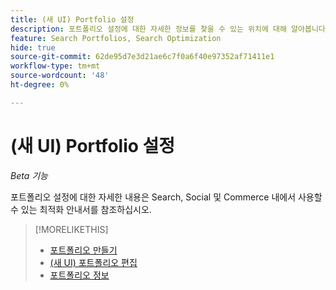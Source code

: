 ```yaml
---
title: (새 UI) Portfolio 설정
description: 포트폴리오 설정에 대한 자세한 정보를 찾을 수 있는 위치에 대해 알아봅니다.
feature: Search Portfolios, Search Optimization
hide: true
source-git-commit: 62de95d7e3d21ae6c7f0a6f40e97352af71411e1
workflow-type: tm+mt
source-wordcount: '48'
ht-degree: 0%

---
```


# (새 UI) Portfolio 설정

*Beta 기능*

포트폴리오 설정에 대한 자세한 내용은 Search, Social 및 Commerce 내에서 사용할 수 있는 최적화 안내서를 참조하십시오.

>[!MORELIKETHIS]
>
>* [포트폴리오 만들기](portfolio-create.md)
>* [(새 UI) 포트폴리오 편집](portfolio-edit.md)
>* [포트폴리오 정보](portfolio-about.md)
